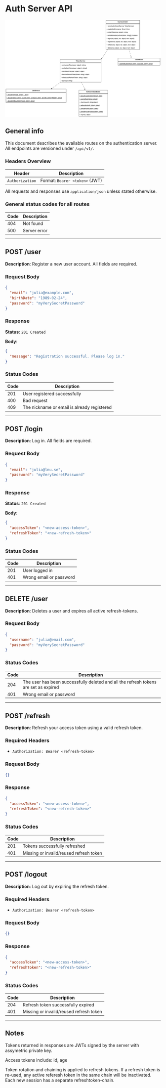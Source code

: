 # Auth Server API

![Class diagram](.readme/class_diagram.drawio.png)

## General info

This document describes the available routes on the authentication server. All endpoints are versioned under `/api/v1/`.

### Headers Overview

| Header           | Description                                |
|------------------|--------------------------------------------|
| `Authorization`  |Format: `Bearer <token>` (JWT) |

All requests and responses use `application/json` unless stated otherwise.

### General status codes for all routes

| Code | Description                          |
|------|--------------------------------------|
| 404  | Not found        |
| 500  | Server error |


---

## POST /user

**Description**: Register a new user account. All fields are required.


### Request Body

```json
{
  "email": "julia@example.com",
  "birthDate": "1989-02-24",
  "password": "myVerySecretPassword"
}
```

### Response

**Status**: `201 Created`


**Body**:

```json
{
  "message": "Registration successful. Please log in."
}
```

### Status Codes

| Code | Description                          |
|------|--------------------------------------|
| 201  | User registered successfully         |
| 400  | Bad request |
| 409  | The nickname or email is already registered |

---

## POST /login

**Description**: Log in. All fields are required.

### Request Body

```json
{
  "email": "julia@lnu.se",
  "password": "myVerySecretPassword"
}
```

### Response

**Status**: `201 Created`


**Body**:

```json
{
  "accessToken": "<new-access-token>",
  "refreshToken": "<new-refresh-token>"
}
```

### Status Codes

| Code | Description                          |
|------|--------------------------------------|
| 201  | User logged in |
| 401  | Wrong email or password |

---

## DELETE /user

**Description**: Deletes a user and expires all active refresh-tokens.


### Request Body

```json
{
  "username": "julia@email.com",
  "password": "myVerySecretPassword"
}
```


### Status Codes

| Code | Description                          |
|------|--------------------------------------|
| 204  | The user has been successfully deleted and all the refresh tokens are set as expired        |
| 401  | Wrong email or password|

---

## POST /refresh

**Description**: Refresh your access token using a valid refresh token.

### Required Headers

- `Authorization: Bearer <refresh-token>`

### Request Body

```json
{}
```

### Response

```json
{
  "accessToken": "<new-access-token>",
  "refreshToken": "<new-refresh-token>"
}
```

### Status Codes

| Code | Description                          |
|------|--------------------------------------|
| 201  | Tokens successfully refreshed        |
| 401  | Missing or invalid/reused refresh token |

---


## POST /logout

**Description**: Log out by expiring the refresh token.

### Required Headers

- `Authorization: Bearer <refresh-token>`

### Request Body

```json
{}
```

### Response

```json
{
  "accessToken": "<new-access-token>",
  "refreshToken": "<new-refresh-token>"
}
```

### Status Codes

| Code | Description                          |
|------|--------------------------------------|
| 204  | Refresh token successfully expired        |
| 401  | Missing or invalid/reused refresh token |

---

## Notes

Tokens returned in responses are JWTs signed by the server with assymetric private key.

Access tokens include:
  id,
  age

Token rotation and chaining is applied to refresh tokens. If a refresh token is re-used, any active referesh token in the same chain will be inactivated. Each new session has a separate refreshtoken-chain.

